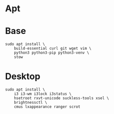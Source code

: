 # Apt

# Base

    sudo apt install \
        build-essential curl git wget vim \
        python3 python3-pip python3-venv \
        stow

# Desktop

    sudo apt install \
        i3 i3-wm i3lock i3status \
        hsetroot rxvt-unicode suckless-tools xsel \
        brightnessctl \
        cmus lxappearance ranger scrot
